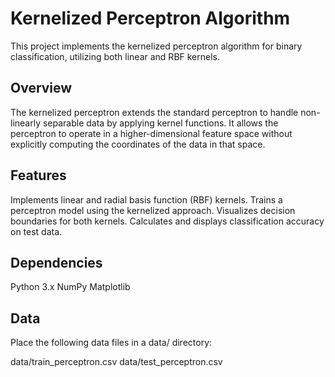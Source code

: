 # Kernelized Perceptron Algorithm
This project implements the kernelized perceptron algorithm for binary classification, utilizing both linear and RBF kernels.

## Overview
The kernelized perceptron extends the standard perceptron to handle non-linearly separable data by applying kernel functions. It allows the perceptron to operate in a higher-dimensional feature space without explicitly computing the coordinates of the data in that space.

## Features
Implements linear and radial basis function (RBF) kernels.
Trains a perceptron model using the kernelized approach.
Visualizes decision boundaries for both kernels.
Calculates and displays classification accuracy on test data.

## Dependencies
Python 3.x
NumPy
Matplotlib

## Data
Place the following data files in a data/ directory:

data/train_perceptron.csv
data/test_perceptron.csv
